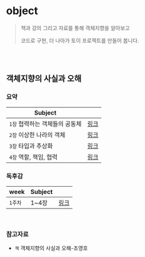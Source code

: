 # object

> 책과 강의 그리고 자료를 통해 객체지향을 알아보고
>
> 코드로 구현, 더 나아가 토이 프로젝트를 만들어 봅니다.

<br/>
<br/>

## 객체지향의 사실과 오해

### 요약

| Subject                        |                              |
| ------------------------------ | ---------------------------- |
| `1장` 협력하는 객체들의 공동체 | [링크](./rabbit/chapter1.md) |
| `2장` 이상한 나라의 객체       | [링크](./rabbit/chapter2.md) |
| `3장` 타입과 추상화            | [링크](./rabbit/chapter3.md) |
| `4장` 역할, 책임, 협력         | [링크](./rabbit/chapter4.md) |

### 독후감

| week    | Subject |                                  |
| ------- | ------- | -------------------------------- |
| `1주차` | 1~4장   | [링크](./rabbit/report/week1.md) |

<br/>

### 참고자료

- `책` 객체지향의 사실과 오해-조영호
